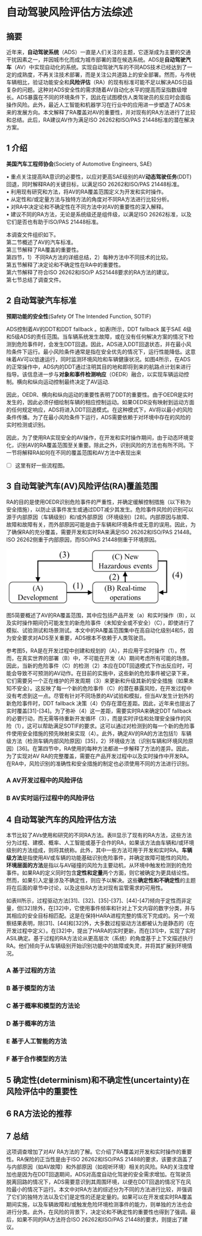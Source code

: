 # 自动驾驶风险评估方法综述
## 摘要
近年来，**自动驾驶系统**（ADS）一直是人们关注的主题，它逐渐成为主要的交通干扰因素之一，并因城市化而成为城市部署的潜在候选系统。ADS是**自动驾驶汽车**（AV）中实现自动化的系统。实现自动驾驶汽车的不同ADS技术已经达到了一定的成熟度，不再关注技术部署，而是关注公共道路上的安全部署。然而，与传统车辆相比，验证功能安全和**风险评估**（RA）的现有标准可能不足以解决ADS日益复杂的问题。这种对ADS安全性的需求随着AV自动化水平的提高而呈指数级增长。ADS暴露在不同的环境条件下，因此在试图模仿人类驾驶员的反应时会面临操作风险。此外，最近人工智能和机器学习在行业中的应用进一步塑造了ADS未来的发展方向。本文解释了RA覆盖对AV的重要性，并对现有的RA方法进行了比较和总结。此后，RA建议AV作为满足ISO 26262和ISO/PAS 21448标准的潜在解决方案。

## 1 介绍
**美国汽车工程师协会**(Society of Automotive Engineers, SAE)

• 重点关注提高RA意识的必要性，以应对更高SAE级别的AV**动态驾驶任务**(DDT)回退，同时解释RA的关键目标，以满足ISO 26262和ISO/PAS 21448标准。  
• 利用现有研究和方法，将AV的RA覆盖范围定义为开发和实时操作。  
• 从定性和/或定量方法与独特方法的角度对不同RA方法进行比较分析。  
• 对RA中决定论和不确定性在不同方法中对AV的重要性的深入解释。  
• 建议不同的RA方法，无论是系统级还是组件级，以满足ISO 26262标准，以及它们是否也有助于ISO/PAS 21448标准。

本调查文件组织如下。  
第二节概述了AV的汽车标准。  
第三节解释了RA覆盖的重要性。  
第四节，1）不同RA方法的详细总结，2）每种方法中不同技术的比较。  
第五节解释了决定论和不确定性在RA中的重要性。  
第六节解释了符合ISO 26262和ISO/P AS21448要求的RA方法的建议。  
第七节总结了调查文件。

## 2 自动驾驶汽车标准
**预期功能的安全性**(Safety Of The Intended Function, SOTIF)

ADS控制着AV的DDT和DDT fallback 。如表I所示，DDT fallback 属于SAE 4级和5级ADS的责任范围。当车辆系统发生故障，或在没有任何解决方案的情况下检测到危险事件时，会发生DDT回退。因此，ADS进入DDT回退状态，并在最小风险条件下运行。最小风险条件通常是指在安全优先的情况下，运行性能降低。这意味着AV可以低速运行，同时监测环境风险和车辆健康状况。如图4所示，在ADS的正常操作中，ADS内的DDT通过注明其目的地和即将到来的航路点计划来进行指导。该信息进一步与**对象和事件检测响应**（OEDR）融合，以实现车辆运动控制。横向和纵向运动控制最终决定了AV运动.

因此，OEDR、横向和纵向运动的重要性表明了DDT的重要性。由于OEDR是实时发生的，因此必须仔细绘制车辆的相应控制运动。如果OEDR没有映射到运动方面的任何规定响应，ADS将进入DDT回退模式。在这种模式下，AV将以最小的风险条件传播。为了在最小风险条件下运行，ADS需要依赖于对环境中存在的风险的实时检测或识别。

因此，为了使用RA实现安全的AV操作，在开发和实时操作期间，由于动态环境变化，识别AV的RA覆盖范围至关重要。除此之外，识别风险的方法也有所不同。下一节将解释RA如何在不同的覆盖范围和AV方法中表现出来

- [ ] 这里有好一些流程图。

## 3 自动驾驶汽车(AV)风险评估(RA)覆盖范围
RA的目的是使用OEDR识别危险事件的严重性，并确定缓解控制措施（以下称为安全措施），以防止该事件发生或通过DDT减少其发生。危险事件风险的识别可以源于内部原因（车辆级别）和/或外部原因（环境级别）[28]。内部原因与故障、故障和故障有关，而外部原因可能是由于车辆和环境条件或无意的误用。因此，为了确保RA的充分覆盖，需要开发和实时RA来满足ISO 26262和ISO/PAS 21448。ISO 26262侧重于内部原因，而ISO/PAS 21448侧重于环境原因。

![图五](/note/img/屏幕截图%202023-11-30%20173742.png)

图5简要概述了AV的RA覆盖范围，其中应包括产品开发（a）和实时操作（B），以及实时操作期间仍可能发生的新危险事件（未知安全或不安全）（C），即使进行了模拟、试验测试和场景测试。本文中的RA覆盖范围集中在高自动化级别4和5，因为安全要求对ADS至关重要，ADS根本不依赖于人类驾驶员。

参考图5，RA是在开发过程中创建和规划的（A），并应用于实时操作（1）。然而，在真实世界的部署（B）中，不可能在开发（A）期间考虑所有可能的场景。因此，当新的危险事件（C）的检测（2）本应在DDT回退模式下作出反应时，可能会导致不可预测的AV动作。在目前的实施中，这些新的危险事件被记录下来，它们需要另一个正在维护的开发周期（3）来更新和升级其新的安全措施（如果未知不安全）。这反映了每一个新的危险事件（C）的潜在暴露风险，在开发过程中没有考虑到这一点。尽管有针对不同场景的AV试验和模拟，但当AV发生计划外的新危险事件时，DDT fallback 决策（4）仍存在潜在差距。因此，近年来也提出了实时覆盖[31]-[34]。为了弥补（4）这一差距，需要实时RA来确定DDT fallback的必要行动，而无需等待重新开发循环（3），而是实时评估和处理安全操作的风险（1），这可以帮助满足SOTIF的要求。这可以通过对检测到的每一个新的危险事件使用安全措施的预先映射来实现（4）。此外，确定AV的RA的方法包括1）车辆级方法（检测车辆内部风险原因）[35]，2）环境级方法（识别车辆和环境风险原因）[36]。在第四节中，RA使用的每种方法都进一步解释了方法的差异。因此，为了实现对AV RA的完整覆盖，需要在产品开发过程中以及实时操作中开发RA。在RA中，风险识别的准确性和安全措施的制定也必须使用不同的方法进行识别。

### A AV开发过程中的风险评估

### B AV实时运行过程中的风险评估

## 4 自动驾驶汽车的风险评估方法
本节比较了AVs使用和研究的不同RA方法。表III显示了现有的RA方法，这些方法分为过程、建模、概率、人工智能或基于合作的RA，如果该方法由车辆和/或环境级别的方法组成，则将其统称。此外，其中一些方法可用于开发和实时RA。**车辆级方法**是指使用AV或车辆的功能基础识别危险事件，并确定故障可能性的风险。**环境层面的方法**是指以与AV碰撞的风险为主要动机，从环境中触发检测到的危险事件。如果RA的定义同时包含**定性和定量**两个方面，则它被确定为更具结论性。然而，如果引入定量涉及不确定性，则应予以解决。这些**确定性和不确定性**的主题将在后面的章节中讨论，以及这些RA方法对现有监管需求的可用性。

如表III所示，过程驱动方法[31]、[32]、[35]-[37]、[44]-[47]倾向于定性而非定量，但[32]除外，在[32]中，它使用事件频率和针对上下文内容的数字分类，并与其相应的安全目标相匹配。这是在保持HARA进程完整的情况下完成的。另一个观察结果表明，除[31]、[44]和[32]外，大多数过程驱动方法都被认为是静态的（在开发过程中定义）。在[32]中，提出了HARA的实时更新，而在[31]中，实现了实时ASIL确定。基于过程的RA方法论从更高层次（系统）的角度基于上下文描述执行RA。他们倾向于从车辆级别开始识别功能中的故障或失灵，并将其扩展到环境情况。


### A 基于过程的方法

### B 基于模型的方法

### C 基于概率和模型的方法论

### D 基于概率的方法

### E 基于人工智能的方法

### F 基于合作模型的方法

## 5 确定性(determinism)和不确定性(uncertainty)在风险评估中的重要性

## 6 RA方法论的推荐

## 7 总结
这项调查增加了对AV RA方法的了解。它介绍了RA覆盖对开发和实时操作的重要性。RA保险的正当性是由于ISO 26262和ISO/PAS 21488的要求，该要求涵盖了与内部原因（如AV故障）和外部原因（如视听环境）相关的风险。RA的关注度增加也是因为在DDT回退期间，ADS对高度自动化驾驶的安全需求增加。在驾驶员脱离回路的情况下，ADS需要意识到其周围环境，以便在DDT回退的情况下在风险最小的情况下运行。本文中对RA方法的综述分为不同的方法进行比较，并强调了它们的独特方法以及它们是定性的还是定量的。如果可以在开发或实时RA覆盖期间实施，以及车辆故障和/或触发危险环境检测事件的能力，则单独的方法也会进行分类。此外，在风险的背景下，决定论和不确定性的重要性也得到了强调。最后，如果不同的RA方法符合ISO 26262和ISO/PAS 21448的要求，则提出了建议。
